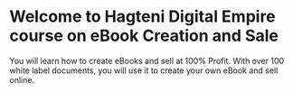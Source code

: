 # Welcome to Hagteni Digital Empire course on eBook Creation and Sale
You will learn how to create eBooks and sell at 100% Profit.
With over 100 white label documents, you will use it to create your own eBook and sell online.
